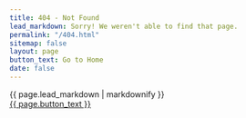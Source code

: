 ```yaml
---
title: 404 - Not Found
lead_markdown: Sorry! We weren't able to find that page.
permalink: "/404.html"
sitemap: false
layout: page
button_text: Go to Home
date: false
---
```

<!-- please don't edit this content in the visual or content editors-->
<div class="center-xs">
<div class="lead">{{ page.lead_markdown | markdownify }}</div>
<a href="{{ site.url }}/" class="usa-button">{{ page.button_text }}</a>
</div>
